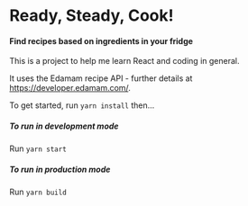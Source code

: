 # Ready, Steady, Cook!
#### Find recipes based on ingredients in your fridge
This is a project to help me learn React and coding in general. 

It uses the Edamam recipe API - further details at https://developer.edamam.com/. 

To get started, run `yarn install` then...

##### To run in development mode
Run `yarn start`

##### To run in production mode
Run `yarn build`
